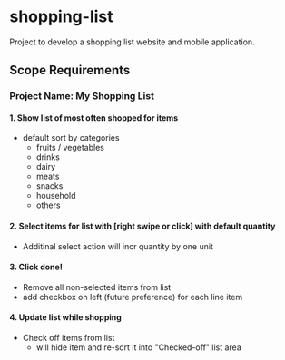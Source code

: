 shopping-list
=============

Project to develop a shopping list website and mobile application.

Scope Requirements
------------------

### Project Name: My Shopping List

#### 1. Show list of most often shopped for items
   - default sort by categories
      - fruits / vegetables
      - drinks
      - dairy
      - meats
      - snacks
      - household
      - others

#### 2. Select items for list with [right swipe or click] with default quantity
   - Additinal select action will incr quantity by one unit

#### 3. Click done!
   - Remove all non-selected items from list
   - add checkbox on left (future preference) for each line item

#### 4. Update list while shopping
   - Check off items from list
      - will hide item and re-sort it into "Checked-off" list area
